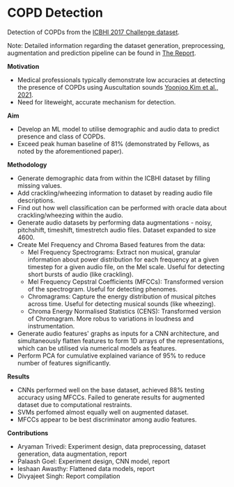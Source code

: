 # COPD Detection
Detection of COPDs from the [ICBHI 2017 Challenge dataset](https://bhichallenge.med.auth.gr/ICBHI_2017_Challenge).

Note: Detailed information regarding the dataset generation, preprocessing, augmentation and prediction pipeline can be found in [The Report](https://github.com/mercuryprobe/COPD_Detection/blob/main/Report.pdf).

**Motivation**
- Medical professionals typically demonstrate low accuracies at detecting the presence of COPDs using Auscultation sounds [Yoonjoo Kim et al., 2021](https://www.nature.com/articles/s41598-021-96724-7).
- Need for liteweight, accurate mechanism for detection.

**Aim**
- Develop an ML model to utilise demographic and audio data to predict presence and class of COPDs.
- Exceed peak human baseline of 81% (demonstrated by Fellows, as noted by the aforementioned paper).

**Methodology**
- Generate demographic data from within the ICBHI dataset by filling missing values.
- Add crackling/wheezing information to dataset by reading audio file descriptions.
- Find out how well classification can be performed with oracle data about crackling/wheezing within the audio.
- Generate audio datasets by performing data augmentations - noisy, pitchshift, timeshift, timestretch audio files. Dataset expanded to size 4600.
- Create Mel Frequency and Chroma Based features from the data:
  - Mel Frequency Spectrograms: Extract non musical, granular information about power distribution for each frequency at a given timestep for a given audio file, on the Mel scale. Useful for detecting short bursts of audio (like crackling).
  - Mel Frequency Cepstral Coefficients (MFCCs): Transformed version of the spectrogram. Useful for detecting phenomes.
  - Chromagrams: Capture the energy distribution of musical pitches across time. Useful for detecting musical sounds (like wheezing).
  - Chroma Energy Normalised Statistics (CENS): Transformed version of Chromagram. More robus to variations in loudness and instrumentation.
- Generate audio features' graphs as inputs for a CNN architecture, and simultaneously flatten features to form 1D arrays of the representations, which can be utilised via numerical models as features.
- Perform PCA for cumulative explained variance of 95% to reduce number of features significantly.

**Results**
- CNNs performed well on the base dataset, achieved 88% testing accuracy using MFCCs. Failed to generate results for augmented dataset due to computational restraints.
- SVMs perfomed almost equally well on augmented dataset.
- MFCCs appear to be best discriminator among audio features.

**Contributions**
- Aryaman Trivedi: Experiment design, data preprocessing, dataset generation, data augmentation, report
- Palaash Goel: Experiment design, CNN model, report
- Ieshaan Awasthy: Flattened data models, report
- Divyajeet Singh: Report compilation
